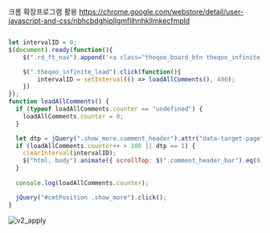 크롬 확장프로그램 활용
https://chrome.google.com/webstore/detail/user-javascript-and-css/nbhcbdghjpllgmfilhnhkllmkecfmpld


``` js

let intervalID = 0;
$(document).ready(function(){
	$(".rd_ft_nav").append('<a class="theqoo_board_btn theqoo_infinite_load">댓글 로드하기</a>');

	$(".theqoo_infinite_load").click(function(){
		intervalID = setInterval(() => loadAllComments(), 400);
	})
});
function loadAllComments() {
  if (typeof loadAllComments.counter == "undefined") {
    loadAllComments.counter = 0;
  }

  let dtp = jQuery(".show_more.comment_header").attr("data-target-page");
  if (loadAllComments.counter++ > 100 || dtp == 1) {
    clearInterval(intervalID);
    $("html, body").animate({ scrollTop: $(".comment_header_bar").eq(0).offset().top - 200 }, 2000);
  }
  
  console.log(loadAllComments.counter);

  jQuery("#cmtPosition .show_more").click();
}
```

![v2_apply](https://user-images.githubusercontent.com/18650142/144553277-bfbed8b8-0105-4459-96a0-00747d8917cb.png)
